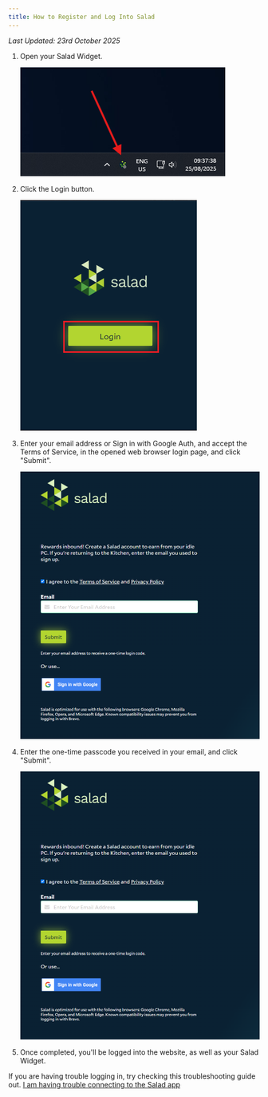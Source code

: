 ```yaml
---
title: How to Register and Log Into Salad
---
```


_Last Updated: 23rd October 2025_

1. Open your Salad Widget.

   ![Opening Salad](../../../../content/images/guides/getting-started/how-to-register-and-log-into-salad-1.png)

2. Click the Login button.

   ![Image showing the Login Button](../../../../content/images/guides/getting-started/how-to-register-and-log-into-salad-2.png)

3. Enter your email address or Sign in with Google Auth, and accept the Terms of Service, in the opened web browser
   login page, and click "Submit".

   ![Entering email address ](../../../../content/images/guides/getting-started/how-to-register-and-log-into-salad-3.png)

4. Enter the one-time passcode you received in your email, and click "Submit".

   ![Clicking Submit](../../../../content/images/guides/getting-started/how-to-register-and-log-into-salad-4.png)

5. Once completed, you'll be logged into the website, as well as your Salad Widget.

If you are having trouble logging in, try checking this troubleshooting guide out.
[I am having trouble connecting to the Salad app](/docs/troubleshooting/salad-app/222-i-am-having-trouble-connecting-to-the-salad-app)
